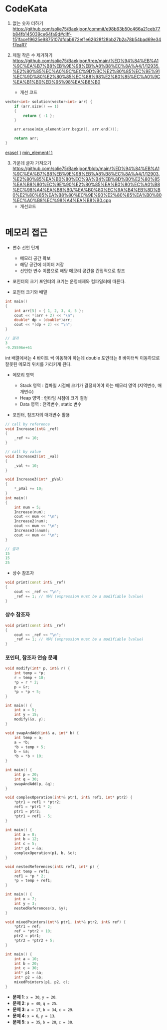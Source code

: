 # CodeKata

1. 없는 숫자 더하기
https://github.com/solie75/Baekjoon/commit/e98b63b50c466a21ceb77b84fb145039ce64fa9d#diff-151face19625e9875107dfdab672ef1e62628f28bb27b2a78b54bad69e34f7eaR7

2. 제일 작은 수 제거하기
https://github.com/solie75/Baekjoon/tree/main/%ED%94%84%EB%A1%9C%EA%B7%B8%EB%9E%98%EB%A8%B8%EC%8A%A4/1/12935.%E2%80%85%EC%A0%9C%EC%9D%BC%E2%80%85%EC%9E%91%EC%9D%80%E2%80%85%EC%88%98%E2%80%85%EC%A0%9C%EA%B1%B0%ED%95%98%EA%B8%B0
	- 개선 코드
```c++
vector<int> solution(vector<int> arr) {
    if (arr.size() == 1)
    {
        return { -1 };
    }

    arr.erase(min_element(arr.begin(), arr.end()));

    return arr;
}
```
[erase( )](/c++/STL/Vector.md#erase)
[min_element( )](/c++/STL/Algorithm.md#min_element)

3. 가운데 글자 가져오기
https://github.com/solie75/Baekjoon/blob/main/%ED%94%84%EB%A1%9C%EA%B7%B8%EB%9E%98%EB%A8%B8%EC%8A%A4/1/12903.%E2%80%85%EA%B0%80%EC%9A%B4%EB%8D%B0%E2%80%85%EA%B8%80%EC%9E%90%E2%80%85%EA%B0%80%EC%A0%B8%EC%98%A4%EA%B8%B0/%EA%B0%80%EC%9A%B4%EB%8D%B0%E2%80%85%EA%B8%80%EC%9E%90%E2%80%85%EA%B0%80%EC%A0%B8%EC%98%A4%EA%B8%B0.cpp
	- 개선코드
```c++

```
# 메모리 접근

- 변수 선언 단계
	- 메모리 공간 확보
	- 해당 공간에 데이터 저장
	- 선언한 변수 이름으로 해당 메모리 공간을 간접적으로 참조

- 포인터의 크기
포인터의 크기는 운영체제와 컴파일러에 따른다.

- 포인터 크기와 배열
```c++
int main()
{
	int arr[5] = { 1, 2, 3, 4, 5 };
	cout << *(arr + 2) << "\n";
	double* dp = (double*)arr;
	cout << *(dp + 2) << "\n";
}
```

```c++
// 결과
3
-9.25596e+61
```
int 배열에서는 4 바이트 씩 이동해야 하는데 double 포인터는 8 바이터씩 이동하므로 잘못된 메모리 위치를 가리키게 된다.

- 메모리 영역
	- Stack 영역 : 컴파일 시점에 크기가 결정되어야 하는 메모리 영역 (지역변수, 매개변수)
	- Heap  영역 : 런타임 시점에 크기 결정
	- Data 영역 : 전역변수, static 변수

- 포인터, 참조자의 매개변수 활용
```c++
// call by reference
void Increase(int& _ref)
{
	_ref += 10;
}

// call by value
void Increase2(int _val)
{ 
	_val += 10;
}

void Increase3(int* _pVal)
{
	*_pVal += 10;
}
int main()
{
	int num = 5;
	Increase(num);
	cout << num << "\n";
	Increase2(num);
	cout << num << "\n";
	Increase3(&num);
	cout << num << "\n";
}
```

```c++
// 결과
15
15
25
```

- 상수 참조자
```c++
void print(const int& _ref)
{
	cout << _ref << "\n";
	_ref += 1; // 에러 (expression must be a modifiable lvalue)
}
```

### 상수 참조자

```c++
void print(const int& _ref)
{
	cout << _ref << "\n";
	_ref += 1; // 에러 (expression must be a modifiable lvalue)
}
```

### 포인터, 참조자 연습 문제

```c++
void modify(int* p, int& r) {
    int temp = *p;
    r = temp + 10;
    *p = r * 2;
    p = &r;
    *p = *p + 5;
}

int main() {
    int x = 5;
    int y = 15;
    modify(&x, y);
}
```

```c++
void swapAndAdd(int& a, int* b) {
    int temp = a;
    a = *b;
    *b = temp + 5;
    b = &a;
    *b = *b + 10;
}

int main() {
    int p = 20;
    int q = 30;
    swapAndAdd(p, &q);
}
```

```c++
void complexOperation(int*& ptr1, int& ref1, int* ptr2) {
    *ptr1 = ref1 + *ptr2;
    ref1 = *ptr1 * 2;
    ptr1 = ptr2;
    *ptr1 = ref1 - 5;
}

int main() {
    int a = 8;
    int b = 12;
    int c = 5;
    int* p1 = &a;
    complexOperation(p1, b, &c);
}
```

```c++
void nestedReferences(int& ref1, int* p) {
    int temp = ref1;
    ref1 = *p * 2;
    *p = temp + ref1;
}

int main() {
    int x = 7;
    int y = 3;
    nestedReferences(x, &y);
}
```

```c++
void mixedPointers(int*& ptr1, int*& ptr2, int& ref) {
    *ptr1 = ref;
    ref = *ptr2 + 10;
    ptr2 = ptr1;
    *ptr2 = *ptr2 + 5;
}

int main() {
    int a = 10;
    int b = 20;
    int c = 30;
    int* p1 = &a;
    int* p2 = &b;
    mixedPointers(p1, p2, c);
}
```

- **문제 1**: `x = 30`, `y = 20`.
- **문제 2**: `p = 40`, `q = 25`.
- **문제 3**: `a = 17`, `b = 34`, `c = 29`.
- **문제 4**: `x = 6`, `y = 13`.
- **문제 5**: `a = 35`, `b = 20`, `c = 30`.

